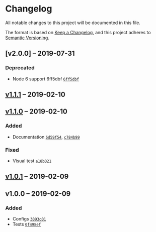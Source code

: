 # Changelog
All notable changes to this project will be documented in this file.

The format is based on [Keep a Changelog](https://keepachangelog.com/en/1.0.0/),
and this project adheres to [Semantic Versioning](https://semver.org/spec/v2.0.0.html).


## [v2.0.0] – 2019-07-31

### Deprecated
- Node 6 support 6ff5dbf [`6ff5dbf`](https://github.com/philipbordallo/postcss-color-emoji/commit/6ff5dbf)


## [v1.1.1] – 2019-02-10

## [v1.1.0] – 2019-02-10

### Added
- Documentation [`6d59f54`](https://github.com/philipbordallo/postcss-color-emoji/commit/6d59f54494586c6e36e00a21852941141ea2cf78), [`c784b99`](https://github.com/philipbordallo/postcss-color-emoji/commit/c784b9963e3dce040e7c0c3fc90617adb1c37976)

### Fixed
- Visual test [`a18b021`](https://github.com/philipbordallo/postcss-color-emoji/commit/a18b021db1fd3d39c40e12c7baf5005bf5330dc5)

## [v1.0.1] – 2019-02-09

## v1.0.0 – 2019-02-09

### Added
- Configs [`3093c01`](https://github.com/philipbordallo/postcss-color-emoji/commit/3093c0159d7e2a63ccceee4f0d7faafbdf965cd6)
- Tests [`0f498ef`](https://github.com/philipbordallo/postcss-color-emoji/commit/0f498ef29cebb788c079ce7c9519c7880ffd3d8f)

[v1.1.1]: https://github.com/philipbordallo/postcss-color-emoji/compare/v1.1.0...v1.1.1
[v1.1.0]: https://github.com/philipbordallo/postcss-color-emoji/compare/v1.0.1...v1.1.0
[v1.0.1]: https://github.com/philipbordallo/postcss-color-emoji/compare/v1.0.0...v1.0.1
